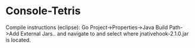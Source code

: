# Console-Tetris

Compile instructions (eclipse): Go Project->Properties->Java Build Path->Add External Jars..
and navigate to and select where jnativehook-2.1.0.jar is located.
